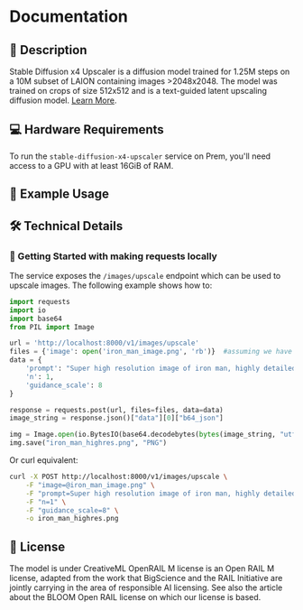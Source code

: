 # Documentation

## 📌 Description

Stable Diffusion x4 Upscaler is a diffusion model trained for 1.25M steps on a 10M subset of LAION containing images >2048x2048. The model was trained on crops of size 512x512 and is a text-guided latent upscaling diffusion model. <a href='https://huggingface.co/stabilityai/stable-diffusion-x4-upscaler' target='_blank'>Learn More</a>.

## 💻 Hardware Requirements

To run the `stable-diffusion-x4-upscaler` service on Prem, you'll need access to a GPU with at least 16GiB of RAM.

## 📒 Example Usage


## 🛠️ Technical Details

### 🚀 Getting Started with making requests locally

The service exposes the `/images/upscale` endpoint which can be used to upscale images. The following example shows how to:

```python
import requests
import io
import base64
from PIL import Image

url = 'http://localhost:8000/v1/images/upscale'
files = {'image': open('iron_man_image.png', 'rb')}  #assuming we have an avg resolution quality iron man image here
data = {
    'prompt': "Super high resolution image of iron man, highly detailed, real life.",
    'n': 1,
    'guidance_scale': 8
}

response = requests.post(url, files=files, data=data)
image_string = response.json()["data"][0]["b64_json"]

img = Image.open(io.BytesIO(base64.decodebytes(bytes(image_string, "utf-8"))))
img.save("iron_man_highres.png", "PNG")

```

Or curl equivalent:
```bash
curl -X POST http://localhost:8000/v1/images/upscale \
    -F "image=@iron_man_image.png" \
    -F "prompt=Super high resolution image of iron man, highly detailed, real life." \
    -F "n=1" \
    -F "guidance_scale=8" \
    -o iron_man_highres.png
```

## 📜 License

The model is under CreativeML OpenRAIL M license is an Open RAIL M license, adapted from the work that BigScience and the RAIL Initiative are jointly carrying in the area of responsible AI licensing. See also the article about the BLOOM Open RAIL license on which our license is based.
